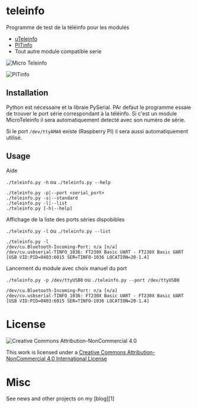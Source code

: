 # teleinfo

Programme de test de la téléinfo pour les modules 

- [uTeleinfo](https://www.tindie.com/products/hallard/pitinfo/)
- [PITinfo](https://www.tindie.com/products/hallard/micro-teleinfo-v20/)
- Tout autre module compatible serie


<img src="https://cdn.tindiemedia.com/images/resize/ig_pbCZIjoLemqZR6qATQbuCH_s=/p/full-fit-in/1782x1336/i/5857/products/2018-06-08T13%3A23%3A25.397Z-MicroTeleinfo_Top_V2.png
" alt="Micro Teleinfo">

<img src="https://cdn.tindiemedia.com/images/resize/_NEi1vA81_oZqI7M_-sKng3BLoA=/p/full-fit-in/1782x1336/i/5857/products/2018-06-08T13%3A11%3A25.054Z-PITinfo.png
" alt="PITinfo">

## Installation

Python est nécessaire et la libraie PySerial. PAr defaut le programme essaie de trouver le port série correspondant à la téléinfo. Si c'est un module MicroTeleinfo il sera automatiquement detecté avec son numéro de série. 

Si le port `/dev/ttyAMA0` existe (Raspberry PI) il sera aussi automatiquement utilisé.

## Usage

Aide

`./teleinfo.py -h` ou `./teleinfo.py --help`

```
./teleinfo.py -p|--port <serial_port>
./teleinfo.py -s|--standard
./teleinfo.py -l|--list
./teleinfo.py [-h|--help]
```

Affichage de la liste des ports séries dispobibles

`./teleinfo.py -l` ou `./teleinfo.py --list`

```
./teleinfo.py -l
/dev/cu.Bluetooth-Incoming-Port: n/a [n/a]
/dev/cu.usbserial-TINFO_1036: FT230X Basic UART - FT230X Basic UART [USB VID:PID=0403:6015 SER=TINFO-1036 LOCATION=20-1.4]
```

Lancement du module avec choix manuel du port

`./teleinfo.py -p /dev/ttyUSB0` ou `./teleinfo.py --port /dev/ttyUSB0`

```
/dev/cu.Bluetooth-Incoming-Port: n/a [n/a]
/dev/cu.usbserial-TINFO_1036: FT230X Basic UART - FT230X Basic UART [USB VID:PID=0403:6015 SER=TINFO-1036 LOCATION=20-1.4]
```


# License

<img alt="Creative Commons Attribution-NonCommercial 4.0" src="https://i.creativecommons.org/l/by-nc/4.0/88x31.png">   

This work is licensed under a [Creative Commons Attribution-NonCommercial 4.0 International License](http://creativecommons.org/licenses/by-nc/4.0/)    

# Misc

See news and other projects on my [blog][1] 

[A]: https://hallard.me

